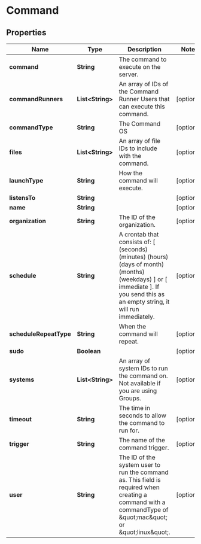 
# Command

## Properties
Name | Type | Description | Notes
------------ | ------------- | ------------- | -------------
**command** | **String** | The command to execute on the server. | 
**commandRunners** | **List&lt;String&gt;** | An array of IDs of the Command Runner Users that can execute this command. |  [optional]
**commandType** | **String** | The Command OS |  [optional]
**files** | **List&lt;String&gt;** | An array of file IDs to include with the command. |  [optional]
**launchType** | **String** | How the command will execute. |  [optional]
**listensTo** | **String** |  |  [optional]
**name** | **String** |  |  [optional]
**organization** | **String** | The ID of the organization. |  [optional]
**schedule** | **String** | A crontab that consists of: [ (seconds) (minutes) (hours) (days of month) (months) (weekdays) ] or [ immediate ]. If you send this as an empty string, it will run immediately.  |  [optional]
**scheduleRepeatType** | **String** | When the command will repeat. |  [optional]
**sudo** | **Boolean** |  |  [optional]
**systems** | **List&lt;String&gt;** | An array of system IDs to run the command on. Not available if you are using Groups. |  [optional]
**timeout** | **String** | The time in seconds to allow the command to run for. |  [optional]
**trigger** | **String** | The name of the command trigger. |  [optional]
**user** | **String** | The ID of the system user to run the command as. This field is required when creating a command with a commandType of \&quot;mac\&quot; or \&quot;linux\&quot;. |  [optional]



